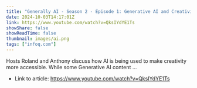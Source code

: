 ```yaml
---
title: "Generally AI - Season 2 - Episode 1: Generative AI and Creativity"
date: 2024-10-03T14:17:01Z
link: https://www.youtube.com/watch?v=QksIYdYE1Ts
showShare: false
showReadTime: false
thumbnail: images/ai.png
tags: ["infoq.com"]
---
```

Hosts Roland and Anthony discuss how AI is being used to make creativity more accessible. While some Generative AI content ...

- Link to article: https://www.youtube.com/watch?v=QksIYdYE1Ts